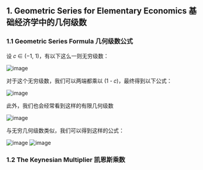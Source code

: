 ## 1. Geometric Series for Elementary Economics 基础经济学中的几何级数
### 1.1 Geometric Series Formula 几何级数公式
设 𝑐 ∈ (−1, 1)，有以下这么一则无穷级数：

![image](https://user-images.githubusercontent.com/46322797/130984771-6c0b538b-23b5-4f93-83b3-a1cbe22f2aa3.png)

对于这个无穷级数，我们可以两端都乘以 (1 - 𝑐)，最终得到以下公式：

![image](https://user-images.githubusercontent.com/46322797/130984812-cef37772-a53f-45a5-a7f6-5c05b0a03f79.png) 

此外，我们也会经常看到这样的有限几何级数

![image](https://user-images.githubusercontent.com/46322797/130984837-94956b8c-b640-439f-afc6-6c83282d7379.png)

与无穷几何级数类似，我们可以得到这样的公式：

![image](https://user-images.githubusercontent.com/46322797/130984969-817e6c1b-d988-4d82-a2f2-d2478895d73e.png)
![image](https://user-images.githubusercontent.com/46322797/130986657-8665d741-5726-4db3-8c66-61730424535b.png)

### 1.2 The Keynesian Multiplier 凯恩斯乘数
